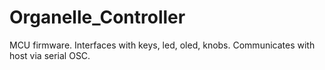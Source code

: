 # Organelle_Controller

MCU firmware.  Interfaces with keys, led, oled, knobs.  Communicates with host via serial OSC.
